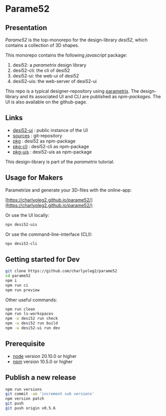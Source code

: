 Parame52
========


Presentation
------------

*Parame52* is the top-monorepo for the design-library *desi52*, which contains a collection of 3D shapes.

This monorepo contains the following *javascript* package:

1. desi52: a *parametrix* design library
2. desi52-cli: the cli of desi52
3. desi52-ui: the web-ui of desi52
4. desi52-uis: the web-server of desi52-ui

This repo is a typical designer-repository using [parametrix](https://charlyoleg2.github.io/parametrix/).
The design-library and its associated UI and CLI are published as *npm-packages*.
The UI is also available on the github-page.


Links
-----

- [desi52-ui](https://charlyoleg2.github.io/parame52/) : public instance of the UI
- [sources](https://github.com/charlyoleg2/parame52) : git-repository
- [pkg](https://www.npmjs.com/package/desi52) : desi52 as npm-package
- [pkg-cli](https://www.npmjs.com/package/desi52-cli) : desi52-cli as npm-package
- [pkg-uis](https://www.npmjs.com/package/desi52-uis) : desi52-uis as npm-package

This design-library is part of the *parametrix* tutorial.

Usage for Makers
----------------

Parametrize and generate your 3D-files with the online-app:

[https://charlyoleg2.github.io/parame52/](https://charlyoleg2.github.io/parame52/)

Or use the UI locally:

```bash
npx desi52-uis
```

Or use the command-line-interface (CLI):

```bash
npx desi52-cli
```

Getting started for Dev
-----------------------

```bash
git clone https://github.com/charlyoleg2/parame52
cd parame52
npm i
npm run ci
npm run preview
```

Other useful commands:
```bash
npm run clean
npm run ls-workspaces
npm -w desi52 run check
npm -w desi52 run build
npm -w desi52-ui run dev
```

Prerequisite
------------

- [node](https://nodejs.org) version 20.10.0 or higher
- [npm](https://docs.npmjs.com/cli/v7/commands/npm) version 10.5.0 or higher


Publish a new release
---------------------

```bash
npm run versions
git commit -am 'increment sub versions'
npm version patch
git push
git push origin v0.5.6
```

